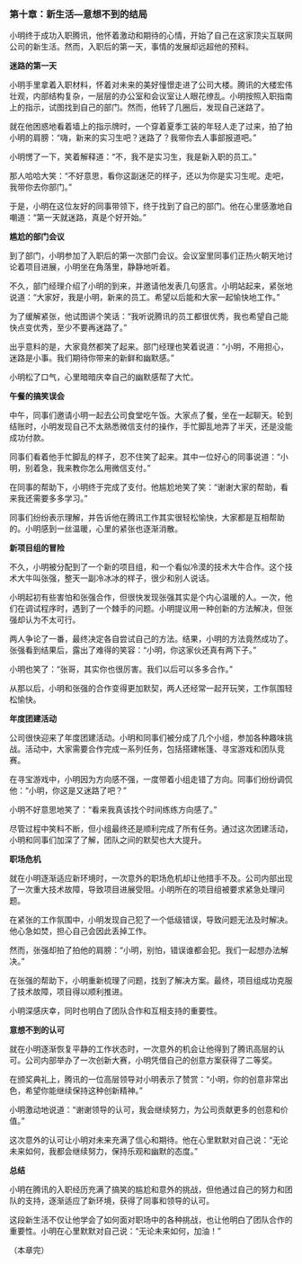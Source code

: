 ### 第十章：新生活—意想不到的结局

小明终于成功入职腾讯，他怀着激动和期待的心情，开始了自己在这家顶尖互联网公司的新生活。然而，入职后的第一天，事情的发展却远超他的预料。

**迷路的第一天**

小明手里拿着入职材料，怀着对未来的美好憧憬走进了公司大楼。腾讯的大楼宏伟壮观，内部结构复杂，一层层的办公室和会议室让人眼花缭乱。小明按照入职指南上的指示，试图找到自己的部门。然而，他转了几圈后，发现自己迷路了。

就在他困惑地看着墙上的指示牌时，一个穿着夏季工装的年轻人走了过来，拍了拍小明的肩膀：“嗨，新来的实习生吧？迷路了？我带你去人事部报道吧。”

小明愣了一下，笑着解释道：“不，我不是实习生，我是新入职的员工。”

那人哈哈大笑：“不好意思，看你这副迷茫的样子，还以为你是实习生呢。走吧，我带你去你部门。”

于是，小明在这位友好的同事带领下，终于找到了自己的部门。他在心里感激地自嘲道：“第一天就迷路，真是个好开始。”

**尴尬的部门会议**

到了部门，小明参加了入职后的第一次部门会议。会议室里同事们正热火朝天地讨论着项目进展，小明坐在角落里，静静地听着。

不久，部门经理介绍了小明的到来，并邀请他发表几句感言。小明站起来，紧张地说道：“大家好，我是小明，新来的员工。希望以后能和大家一起愉快地工作。”

为了缓解紧张，他试图讲个笑话：“我听说腾讯的员工都很优秀，我也希望自己能快点变优秀，至少不要再迷路了。”

出乎意料的是，大家竟然都笑了起来。部门经理也笑着说道：“小明，不用担心，迷路是小事。我们期待你带来的新鲜和幽默感。”

小明松了口气，心里暗暗庆幸自己的幽默感帮了大忙。

**午餐的搞笑误会**

中午，同事们邀请小明一起去公司食堂吃午饭。大家点了餐，坐在一起聊天。轮到结账时，小明发现自己不太熟悉微信支付的操作，手忙脚乱地弄了半天，还是没能成功付款。

同事们看着他手忙脚乱的样子，忍不住笑了起来。其中一位好心的同事说道：“小明，别着急，我来教你怎么用微信支付。”

在同事的帮助下，小明终于完成了支付。他尴尬地笑了笑：“谢谢大家的帮助，看来我还需要多多学习。”

同事们纷纷表示理解，并告诉他在腾讯工作其实很轻松愉快，大家都是互相帮助的。小明感到一丝温暖，心里的紧张也逐渐消散。

**新项目组的冒险**

不久，小明被分配到了一个新的项目组，和一个看似冷漠的技术大牛合作。这个技术大牛叫张强，整天一副冷冰冰的样子，很少和别人说话。

小明起初有些害怕和张强合作，但很快发现张强其实是个内心温暖的人。一次，他们在调试程序时，遇到了一个棘手的问题。小明提议用一种创新的方法解决，但张强却认为不太可行。

两人争论了一番，最终决定各自尝试自己的方法。结果，小明的方法竟然成功了。张强看到结果后，露出了难得的笑容：“小明，你这家伙还真有两下子。”

小明也笑了：“张哥，其实你也很厉害。我们以后可以多多合作。”

从那以后，小明和张强的合作变得更加默契，两人还经常一起开玩笑，工作氛围轻松愉快。

**年度团建活动**

公司很快迎来了年度团建活动。小明和同事们被分成了几个小组，参加各种趣味挑战。活动中，大家需要合作完成一系列任务，包括搭建帐篷、寻宝游戏和团队竞赛。

在寻宝游戏中，小明因为方向感不强，一度带着小组走错了方向。同事们纷纷调侃他：“小明，你这是又迷路了吧？”

小明不好意思地笑了：“看来我真该找个时间练练方向感了。”

尽管过程中笑料不断，但小组最终还是顺利完成了所有任务。通过这次团建活动，小明和同事们加深了了解，团队之间的默契也大大提升。

**职场危机**

就在小明逐渐适应新环境时，一次意外的职场危机却让他措手不及。公司内部出现了一次重大技术故障，导致项目进展受阻。小明所在的项目组被要求紧急处理问题。

在紧张的工作氛围中，小明发现自己犯了一个低级错误，导致问题无法及时解决。他心急如焚，担心自己会因此丢掉工作。

然而，张强却拍了拍他的肩膀：“小明，别怕，错误谁都会犯。我们一起想办法解决。”

在张强的帮助下，小明重新梳理了问题，找到了解决方案。最终，项目组成功克服了技术故障，项目得以顺利推进。

小明深感庆幸，同时也明白了团队合作和互相支持的重要性。

**意想不到的认可**

就在小明逐渐恢复平静的工作状态时，一次意外的机会让他得到了腾讯高层的认可。公司内部举办了一次创新大赛，小明凭借自己的创意方案获得了二等奖。

在颁奖典礼上，腾讯的一位高层领导对小明表示了赞赏：“小明，你的创意非常出色，希望你能继续保持这种创新精神。”

小明激动地说道：“谢谢领导的认可，我会继续努力，为公司贡献更多的创意和价值。”

这次意外的认可让小明对未来充满了信心和期待。他在心里默默对自己说：“无论未来如何，我都会继续努力，保持乐观和幽默的态度。”

**总结**

小明在腾讯的入职经历充满了搞笑的尴尬和意外的挑战，但他通过自己的努力和团队的支持，逐渐适应了新环境，获得了同事和领导的认可。

这段新生活不仅让他学会了如何面对职场中的各种挑战，也让他明白了团队合作的重要性。小明在心里默默对自己说：“无论未来如何，加油！”

（本章完）
